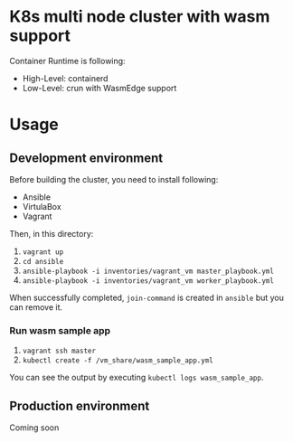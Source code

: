# K8s multi node cluster with wasm support

Container Runtime is following:

- High-Level: containerd
- Low-Level: crun with WasmEdge support

# Usage

## Development environment

Before building the cluster, you need to install following:

- Ansible
- VirtulaBox
- Vagrant

Then, in this directory:

1. `vagrant up`
2. `cd ansible`
3. `ansible-playbook -i inventories/vagrant_vm master_playbook.yml`
4. `ansible-playbook -i inventories/vagrant_vm worker_playbook.yml`

When successfully completed, `join-command` is created in `ansible` but you can remove it.

### Run wasm sample app

1. `vagrant ssh master`
2. `kubectl create -f /vm_share/wasm_sample_app.yml`

You can see the output by executing `kubectl logs wasm_sample_app`.

## Production environment

Coming soon

